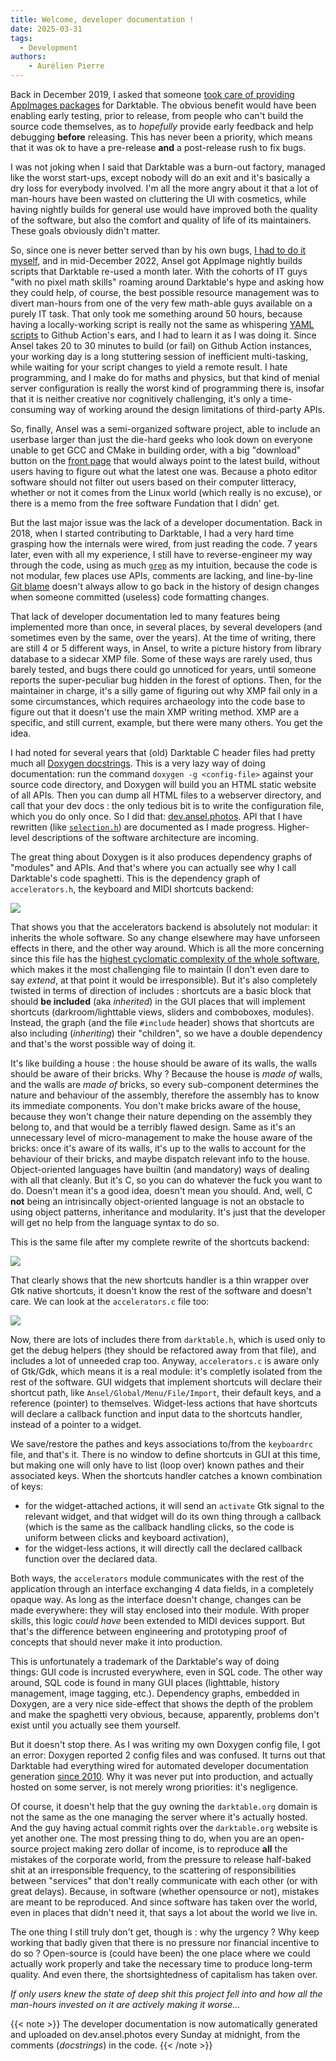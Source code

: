 ```yaml
---
title: Welcome, developer documentation !
date: 2025-03-31
tags:
  - Development
authors:
    - Aurélien Pierre
---
```


Back in December 2019, I asked that someone [took care of providing AppImages packages](https://github.com/darktable-org/darktable/issues/3925) for Darktable. The obvious benefit would have been enabling early testing, prior to release, from people who can't build the source code themselves, as to _hopefully_ provide early feedback and help debugging __before__ releasing. This has never been a priority, which means that it was ok to have a pre-release __and__ a post-release rush to fix bugs.

I was not joking when I said that Darktable was a burn-out factory, managed like the worst start-ups, except nobody will do an exit and it's basically a dry loss for everybody involved. I'm all the more angry about it that a lot of man-hours have been wasted on cluttering the UI with cosmetics, while having nightly builds for general use would have improved both the quality of the software, but also the comfort and quality of life of its maintainers. These goals obviously didn't matter.

So, since one is never better served than by his own bugs, [I had to do it myself](https://github.com/aurelienpierreeng/ansel/commit/3852b1ba2c0be84c5130d4c21844f3199b3624b2), and in mid-December 2022, Ansel got AppImage nightly builds scripts that Darktable re-used a month later. With the cohorts of IT guys "with no pixel math skills" roaming around Darktable's hype and asking how they could help, of course, the best possible resource management was to divert man-hours from one of the very few math-able guys available on a purely IT task. That only took me something around 50 hours, because having a locally-working script is really not the same as whispering [YAML scripts](https://en.wikipedia.org/wiki/YAML) to Github Action's ears, and I had to learn it as I was doing it. Since Ansel takes 20 to 30 minutes to build (or fail) on Github Action instances, your working day is a long stuttering session of inefficient multi-tasking, while waiting for your script changes to yield a remote result. I hate programming, and I make do for maths and physics, but that kind of menial server configuration is really the worst kind of programming there is, insofar that it is neither creative nor cognitively challenging, it's only a time-consuming way of working around the design limitations of third-party APIs.

So, finally, Ansel was a semi-organized software project, able to include an userbase larger than just the die-hard geeks who look down on everyone unable to get GCC and CMake in building order, with a big "download" button on the [front page](/) that would always point to the latest build, without users having to figure out what the latest one was. Because a photo editor software should not filter out users based on their computer litteracy, whether or not it comes from the Linux world (which really is no excuse), or there is a memo from the free software Fundation that I didn' get.

But the last major issue was the lack of a developer documentation. Back in 2018, when I started contributing to Darktable, I had a very hard time grasping how the internals were wired, from just reading the code. 7 years later, even with all my experience, I still have to reverse-engineer my way through the code, using as much [`grep`](https://en.wikipedia.org/wiki/Grep) as my intuition, because the code is not modular, few places use APIs, comments are lacking, and line-by-line [Git blame](https://git-scm.com/docs/git-blame) doesn't always allow to go back in the history of design changes when someone committed (useless) code formatting changes.

That lack of developer documentation led to many features being implemented more than once, in several places, by several developers (and sometimes even by the same, over the years). At the time of writing, there are still 4 or 5 different ways, in Ansel, to write a picture history from library database to a sidecar XMP file. Some of these ways are rarely used, thus barely tested, and bugs there could go unnoticed for years, until someone reports the super-peculiar bug hidden in the forest of options. Then, for the maintainer in charge, it's a silly game of figuring out why XMP fail only in a some circumstances, which requires archaeology into the code base to figure out that it doesn't use the main XMP writing method. XMP are a specific, and still current, example, but there were many others. You get the idea.

I had noted for several years that (old) Darktable C header files had pretty much all [Doxygen docstrings](https://www.doxygen.nl/manual/docblocks.html). This is a very lazy way of doing documentation: run the command `doxygen -g <config-file>` against your source code directory, and Doxygen will build you an HTML static website of all APIs. Then you can dump all HTML files to a webserver directory, and call that your dev docs : the only tedious bit is to write the configuration file, which you do only once. So I did that: [dev.ansel.photos](https://dev.ansel.photos). API that I have rewritten (like [`selection.h`](https://dev.ansel.photos/selection_8h.html)) are documented as I made progress. Higher-level descriptions of the software architecture are incoming.

The great thing about Doxygen is it also produces dependency graphs of "modules" and APIs. And that's where you can actually see why I call Darktable's code spaghetti. This is the dependency graph of `accelerators.h`, the keyboard and MIDI shortcuts backend:

![](accelerators-before.jpg)

That shows you that the accelerators backend is absolutely not modular: it inherits the whole software. So any change elsewhere may have unforseen effects in there, and the other way around. Which is all the more concerning since this file has the [highest cyclomatic complexity of the whole software](https://sonarcloud.io/component_measures?id=aurelienpierre_darktable&metric=complexity&view=list), which makes it the most challenging file to maintain (I don't even dare to say _extend_, at that point it would be irresponsible). But it's also completely twisted in terms of direction of includes : shortcuts are a basic block that should __be included__ (aka _inherited_) in the GUI places that will implement shortcuts (darkroom/lighttable views, sliders and comboboxes, modules). Instead, the graph (and the file `#include` header) shows that shortcuts are also including (_inheriting_) their "children", so we have a double dependency and that's the worst possible way of doing it.

It's like building a house : the house should be aware of its walls, the walls should be aware of their bricks. Why ? Because the house is _made of_ walls, and the walls are _made of_ bricks, so every sub-component determines the nature and behaviour of the assembly, therefore the assembly has to know its immediate components. You don't make bricks aware of the house, because they won't change their nature depending on the assembly they belong to, and that would be a terribly flawed design. Same as it's an unnecessary level of micro-management to make the house aware of the bricks: once it's aware of its walls, it's up to the walls to account for the behaviour of their bricks, and maybe dispatch relevant info to the house. Object-oriented languages have builtin (and mandatory) ways of dealing with all that cleanly. But it's C, so you can do whatever the fuck you want to do. Doesn't mean it's a good idea, doesn't mean you should. And, well, C __not__ being an intrisincally object-oriented language is not an obstacle to using object patterns, inheritance and modularity. It's just that the developer will get no help from the language syntax to do so.

This is the same file after my complete rewrite of the shortcuts backend:

![](accelerators-after.jpg)

That clearly shows that the new shortcuts handler is a thin wrapper over Gtk native shortcuts, it doesn't know the rest of the software and doesn't care. We can look at the `accelerators.c` file too:

![](accelerators-after-2.jpg)

Now, there are lots of includes there from `darktable.h`, which is used only to get the debug helpers (they should be refactored away from that file), and includes a lot of unneeded crap too. Anyway, `accelerators.c` is aware only of Gtk/Gdk, which means it is a real module: it's completly isolated from the rest of the software. GUI widgets that implement shortcuts will declare their shortcut path, like `Ansel/Global/Menu/File/Import`, their default keys, and a reference (pointer) to themselves. Widget-less actions that have shortcuts will declare a callback function and input data to the shortcuts handler, instead of a pointer to a widget.

We save/restore the pathes and keys associations to/from the `keyboardrc` file, and that's it. There is no window to define shortcuts in GUI at this time, but making one will only have to list (loop over) known pathes and their associated keys. When the shortcuts handler catches a known combination of keys:

- for the widget-attached actions, it will send an `activate` Gtk signal to the relevant widget, and that widget will do its own thing through a callback (which is the same as the callback handling clicks, so the code is uniform between clicks and keyboard activation),
- for the widget-less actions, it will directly call the declared callback function over the declared data.

Both ways, the `accelerators` module communicates with the rest of the application through an interface exchanging 4 data fields, in a completely opaque way. As long as the interface doesn't change, changes can be made everywhere: they will stay enclosed into their module. With proper skills, this logic _could have_ been extended to MIDI devices support. But that's the difference between engineering and prototyping proof of concepts that should never make it into production.

This is unfortunately a trademark of the Darktable's way of doing things: GUI code is incrusted everywhere, even in SQL code. The other way around, SQL code is found in many GUI places (lighttable, history management, image tagging, etc.). Dependency graphs, embedded in Doxygen, are a very nice side-effect that shows the depth of the problem and make the spaghetti very obvious, because, apparently, problems don't exist until you actually see them yourself.

But it doesn't stop there. As I was writing my own Doxygen config file, I got an error: Doxygen reported 2 config files and was confused. It turns out that Darktable had everything wired for automated developer documentation generation [since 2010](https://github.com/darktable-org/darktable/commits/master/doc/doxygen.conf). Why it was never put into production, and actually hosted on some server, is not merely wrong priorities: it's negligence.

Of course, it doesn't help that the guy owning the `darktable.org` domain is not the same as the one managing the server where it's actually hosted. And the guy having actual commit rights over the `darktable.org` website is yet another one. The most pressing thing to do, when you are an open-source project making zero dollar of income, is to reproduce __all__ the mistakes of the corporate world, from the pressure to release half-baked shit at an irresponsible frequency, to the scattering of responsibilities between "services" that don't really communicate with each other (or with great delays). Because, in software (whether opensource or not), mistakes are meant to be reproduced. And since software has taken over the world, even in places that didn't need it, that says a lot about the world we live in.

The one thing I still truly don't get, though is : why the urgency ? Why keep working that badly given that there is no pressure nor financial incentive to do so ? Open-source is (could have been) the one place where we could actually work properly and take the necessary time to produce long-term quality. And even there, the shortsightedness of capitalism has taken over.

_If only users knew the state of deep shit this project fell into and how all the man-hours invested on it are actively making it worse…_

{{< note >}}
The developer documentation is now automatically generated and uploaded on dev.ansel.photos every Sunday at midnight, from the comments (_docstrings_) in the code.
{{< /note >}}
